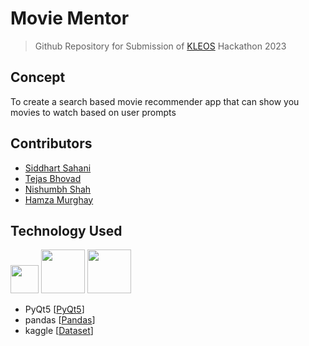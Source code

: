 # Movie Mentor

> Github Repository for Submission of [KLEOS](https://rait.acm.org/kleos/index.html) Hackathon 2023

## Concept

To create a search based movie recommender app that can show you movies to watch based on user prompts

## Contributors
- [Siddhart Sahani](https://github.com/SiddharthSahani)
- [Tejas Bhovad](https://github.com/TejasBhovad)
- [Nishumbh Shah](https://github.com/nisooom)
- [Hamza Murghay](https://github.com/HamzaMurghay)

## Technology Used

<img src="https://s3.dualstack.us-east-2.amazonaws.com/pythondotorg-assets/media/community/logos/python-logo-only.png" width=45><img/>
<img src="https://pandas.pydata.org/static/img/pandas_secondary_white.svg" width=70><img/>
<img src="https://upload.wikimedia.org/wikipedia/commons/0/0b/Qt_logo_2016.svg" width=70><img/>

- PyQt5 [[PyQt5](https://pypi.org/project/PyQt5/)]
- pandas [[Pandas](https://pypi.org/project/pandas/)]
- kaggle [[Dataset](https://www.kaggle.com/datasets/utsh0dey/25k-movie-dataset)]

